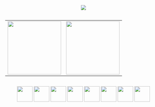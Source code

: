 <div align="center">
  <a href="https://www.linkedin.com/in/fredcarddoso/"><img src="https://img.shields.io/badge/LinkedIn-0077B5?style=for-the-badge&logo=linkedin&logoColor=white"/></a>
</div>
<br>
<table align="center">
  <row>
    <td>
     <!-- Card -->
      <img height='172' src='https://github-readme-stats.vercel.app/api/top-langs/?username=fredcardoso191&layout=compact&theme=radical'>
    </td>
    <td>
      <img height='172' src='https://github-readme-stats.vercel.app/api?username=fredcardoso191&show_icons=true&theme=radical'>
    </td>
  </row>
</table>
<br>
<div align="center">
  <img width=50 src="https://cdn.jsdelivr.net/gh/devicons/devicon/icons/java/java-original-wordmark.svg"/>
  <img width=50 src="https://cdn.jsdelivr.net/gh/devicons/devicon/icons/cplusplus/cplusplus-original.svg"/>
  <img width=50 src="https://cdn.jsdelivr.net/gh/devicons/devicon/icons/nodejs/nodejs-original.svg"/>
  <img width=50 src="https://cdn.jsdelivr.net/gh/devicons/devicon/icons/html5/html5-original.svg"/>
  <img width=50 src="https://cdn.jsdelivr.net/gh/devicons/devicon/icons/css3/css3-original.svg"/>
  <img width=50 src="https://cdn.jsdelivr.net/gh/devicons/devicon/icons/bash/bash-original.svg"/>
  <img width=50 src="https://cdn.jsdelivr.net/gh/devicons/devicon/icons/git/git-original.svg"/>
  <img width=50 src="https://cdn.jsdelivr.net/gh/devicons/devicon/icons/ubuntu/ubuntu-plain.svg"/>
</div>
